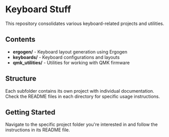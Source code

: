 # Keyboard Stuff

This repository consolidates various keyboard-related projects and utilities.

## Contents

- **ergogen/** - Keyboard layout generation using Ergogen
- **keyboards/** - Keyboard configurations and layouts
- **qmk_utilities/** - Utilities for working with QMK firmware

## Structure

Each subfolder contains its own project with individual documentation. Check the README files in each directory for specific usage instructions.

## Getting Started

Navigate to the specific project folder you're interested in and follow the instructions in its README file.